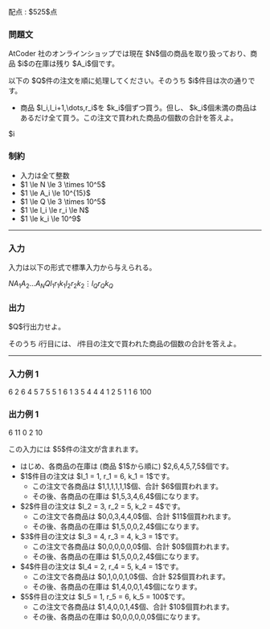 
<div>

<span>

<span>

<p>
配点 : $525$点
</p>

<div>

<section>

### **問題文**

<p>
AtCoder 社のオンラインショップでは現在 $N$個の商品を取り扱っており、商品 $i$の在庫は残り $A_i$個です。  
</p>

<p>
以下の $Q$件の注文を順に処理してください。そのうち $i$件目は次の通りです。
</p>

<ul>

<li>
商品 $l_i,l_i+1,\dots,r_i$を $k_i$個ずつ買う。但し、 $k_i$個未満の商品はあるだけ全て買う。この注文で買われた商品の個数の合計を答えよ。
</li>

</ul>

<p>
$i<Q$について、 $i$件目の注文で買われた商品の在庫を減らした状態で $i+1$件目の注文に進むことに注意してください。
</p>

</section>

</div>

<div>

<section>

### **制約**

<ul>

<li>
入力は全て整数
</li>

<li>
$1 \le N \le 3 \times 10^5$
</li>

<li>
$1 \le A_i \le 10^{15}$
</li>

<li>
$1 \le Q \le 3 \times 10^5$
</li>

<li>
$1 \le l_i \le r_i \le N$
</li>

<li>
$1 \le k_i \le 10^9$
</li>

</ul>

</section>

</div>

---

<div>

<div>

<section>

### **入力**

<p>
入力は以下の形式で標準入力から与えられる。
</p>

<div>

$N$$A_1$$A_2$$\dots$$A_N$$Q$$l_1$$r_1$$k_1$$l_2$$r_2$$k_2$$\vdots$$l_Q$$r_Q$$k_Q$
</div>

</section>

</div>

<div>

<section>

### **出力**

<p>
$Q$行出力せよ。

そのうち $i$行目には、 $i$件目の注文で買われた商品の個数の合計を答えよ。
</p>

</section>

</div>

</div>

---

<div>

<section>

### **入力例 1**

<div>

6
2 6 4 5 7 5
5
1 6 1
3 5 4
4 4 1
2 5 1
1 6 100

</div>

</section>

</div>

<div>

<section>

### **出力例 1**

<div>

6
11
0
2
10

</div>

<p>
この入力には $5$件の注文が含まれます。
</p>

<ul>

<li>
はじめ、各商品の在庫は (商品 $1$から順に) $2,6,4,5,7,5$個です。
</li>

<li>
$1$件目の注文は $l_1 = 1, r_1 = 6, k_1 = 1$です。
<ul>

<li>
この注文で各商品は $1,1,1,1,1,1$個、合計 $6$個買われます。
</li>

<li>
その後、各商品の在庫は $1,5,3,4,6,4$個になります。
</li>

</ul>

</li>

<li>
$2$件目の注文は $l_2 = 3, r_2 = 5, k_2 = 4$です。
<ul>

<li>
この注文で各商品は $0,0,3,4,4,0$個、合計 $11$個買われます。
</li>

<li>
その後、各商品の在庫は $1,5,0,0,2,4$個になります。
</li>

</ul>

</li>

<li>
$3$件目の注文は $l_3 = 4, r_3 = 4, k_3 = 1$です。
<ul>

<li>
この注文で各商品は $0,0,0,0,0,0$個、合計 $0$個買われます。
</li>

<li>
その後、各商品の在庫は $1,5,0,0,2,4$個になります。
</li>

</ul>

</li>

<li>
$4$件目の注文は $l_4 = 2, r_4 = 5, k_4 = 1$です。
<ul>

<li>
この注文で各商品は $0,1,0,0,1,0$個、合計 $2$個買われます。
</li>

<li>
その後、各商品の在庫は $1,4,0,0,1,4$個になります。
</li>

</ul>

</li>

<li>
$5$件目の注文は $l_5 = 1, r_5 = 6, k_5 = 100$です。
<ul>

<li>
この注文で各商品は $1,4,0,0,1,4$個、合計 $10$個買われます。
</li>

<li>
その後、各商品の在庫は $0,0,0,0,0,0$個になります。
</li>

</ul>

</li>

</ul>

</section>

</div>

</span>

</span>

</div>
